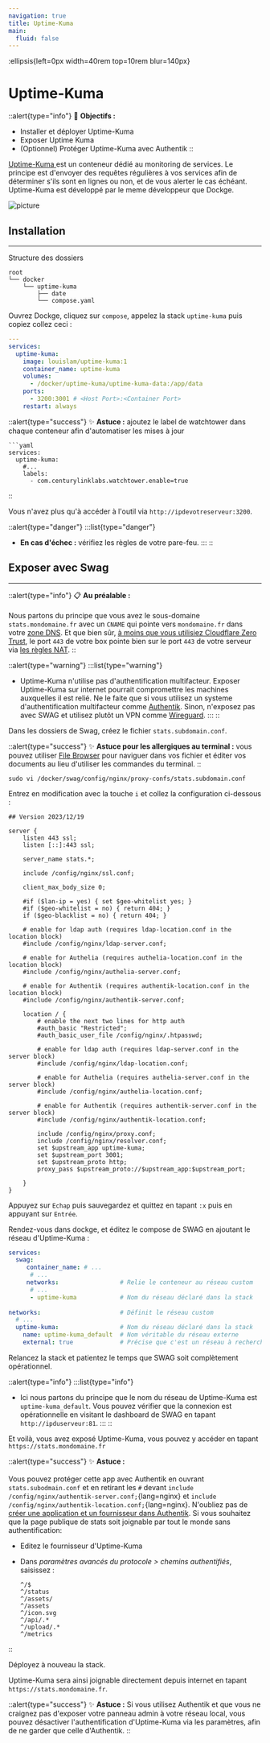 ```yaml
---
navigation: true
title: Uptime-Kuma
main:
  fluid: false
---
```

:ellipsis{left=0px width=40rem top=10rem blur=140px}
# Uptime-Kuma

::alert{type="info"}
🎯 __Objectifs :__
- Installer et déployer Uptime-Kuma
- Exposer Uptime Kuma
- (Optionnel) Protéger Uptime-Kuma avec Authentik
::

[Uptime-Kuma ](https://github.com/louislam/uptime-kuma)est un conteneur dédié au monitoring de services. Le principe est d'envoyer des requêtes régulières à vos services afin de déterminer s'ils sont en lignes ou non, et de vous alerter le cas échéant. Uptime-Kuma est développé par le meme développeur que Dockge. 

![picture](https://user-images.githubusercontent.com/1336778/212262296-e6205815-ad62-488c-83ec-a5b0d0689f7c.jpg)

## Installation
---
Structure des dossiers

```console
root
└── docker
    └── uptime-kuma
        ├── date
        └── compose.yaml
```

Ouvrez Dockge, cliquez sur `compose`, appelez la stack `uptime-kuma` puis copiez collez ceci :

```yaml
---
services:
  uptime-kuma:
    image: louislam/uptime-kuma:1
    container_name: uptime-kuma
    volumes:
      - /docker/uptime-kuma/uptime-kuma-data:/app/data
    ports:
      - 3200:3001 # <Host Port>:<Container Port>
    restart: always
```
::alert{type="success"}
✨ __Astuce :__ ajoutez le label de watchtower dans chaque conteneur afin d'automatiser les mises à jour

    ```yaml
    services:
      uptime-kuma:
        #...
        labels:
          - com.centurylinklabs.watchtower.enable=true
::

Vous n'avez plus qu'à accéder à l'outil via `http://ipdevotreserveur:3200`.

::alert{type="danger"}
:::list{type="danger"}
- __En cas d'échec :__ vérifiez les règles de votre pare-feu.
:::
::

## Exposer avec Swag
---
::alert{type="info"}
📋 __Au préalable :__ 
<br/><br/>
Nous partons du principe que vous avez le sous-domaine `stats.mondomaine.fr` avec un `CNAME` qui pointe vers `mondomaine.fr` dans votre [zone DNS](/generalites/dns). Et que bien sûr, [à moins que vous utilisiez Cloudflare Zero Trust](/serveex/securite/cloudflare), le port `443` de votre box pointe bien sur le port `443` de votre serveur via [les règles NAT](/generalites/nat).
::

::alert{type="warning"}
:::list{type="warning"}
- Uptime-Kuma n'utilise pas d'authentification multifacteur. Exposer Uptime-Kuma sur internet pourrait compromettre les machines auxquelles il est relié. Ne le faite que si vous utilisez un systeme d'authentification multifacteur comme [Authentik](/serveex/securite/authentik/). Sinon, n'exposez pas avec SWAG et utilisez plutôt un VPN comme [Wireguard](/serveex/securite/wireguard).
:::
::

Dans les dossiers de Swag, créez le fichier `stats.subdomain.conf`.

::alert{type="success"}
✨ __Astuce pour les allergiques au terminal :__
vous pouvez utiliser [File Browser](/serveex/files/file-browser) pour naviguer dans vos fichier et éditer vos documents au lieu d'utiliser les commandes du terminal.
::

```shell
sudo vi /docker/swag/config/nginx/proxy-confs/stats.subdomain.conf
```
Entrez en modification avec la touche `i` et collez la configuration ci-dessous :

```nginx
## Version 2023/12/19

server {
    listen 443 ssl;
    listen [::]:443 ssl;

    server_name stats.*;

    include /config/nginx/ssl.conf;

    client_max_body_size 0;

    #if ($lan-ip = yes) { set $geo-whitelist yes; }
    #if ($geo-whitelist = no) { return 404; }
    if ($geo-blacklist = no) { return 404; }

    # enable for ldap auth (requires ldap-location.conf in the location block)
    #include /config/nginx/ldap-server.conf;

    # enable for Authelia (requires authelia-location.conf in the location block)
    #include /config/nginx/authelia-server.conf;

    # enable for Authentik (requires authentik-location.conf in the location block)
    #include /config/nginx/authentik-server.conf;

    location / {
        # enable the next two lines for http auth
        #auth_basic "Restricted";
        #auth_basic_user_file /config/nginx/.htpasswd;

        # enable for ldap auth (requires ldap-server.conf in the server block)
        #include /config/nginx/ldap-location.conf;

        # enable for Authelia (requires authelia-server.conf in the server block)
        #include /config/nginx/authelia-location.conf;

        # enable for Authentik (requires authentik-server.conf in the server block)
        #include /config/nginx/authentik-location.conf;

        include /config/nginx/proxy.conf;
        include /config/nginx/resolver.conf;
        set $upstream_app uptime-kuma;
        set $upstream_port 3001;
        set $upstream_proto http;
        proxy_pass $upstream_proto://$upstream_app:$upstream_port;

    }
}
```
Appuyez sur `Echap` puis sauvegardez et quittez en tapant `:x` puis en appuyant sur `Entrée`.

Rendez-vous dans dockge, et éditez le compose de SWAG en ajoutant le réseau d'Uptime-Kuma :

```yaml
services:
  swag:
     container_name: # ...
      # ... 
     networks:                 # Relie le conteneur au réseau custom 
      # ...           
      - uptime-kuma            # Nom du réseau déclaré dans la stack
    
networks:                      # Définit le réseau custom
  # ...
  uptime-kuma:                 # Nom du réseau déclaré dans la stack
    name: uptime-kuma_default  # Nom véritable du réseau externe
    external: true             # Précise que c'est un réseau à rechercher en externe
```

Relancez la stack et patientez le temps que SWAG soit complètement opérationnel.

::alert{type="info"}
:::list{type="info"}
- Ici nous partons du principe que le nom du réseau de Uptime-Kuma est `uptime-kuma_default`. Vous pouvez vérifier que la connexion est opérationnelle en visitant le dashboard de SWAG en tapant `http://ipduserveur:81`.
:::
::

Et voilà, vous avez exposé Uptime-Kuma, vous pouvez y accéder en tapant `https://stats.mondomaine.fr`

::alert{type="success"}
✨ __Astuce :__ 
<br/><br>
Vous pouvez protéger cette app avec Authentik en ouvrant `stats.subodmain.conf` et en retirant les `#` devant `include /config/nginx/authentik-server.conf;`{lang=nginx} et `include /config/nginx/authentik-location.conf;`{lang=nginx}. N'oubliez pas de [créer une application et un fournisseur dans Authentik](/serveex/securite/authentik#protéger-une-app-par-reverse-proxy). Si vous souhaitez que la page publique de stats soit joignable par tout le monde sans authentification:

- Editez le fournisseur d'Uptime-Kuma
- Dans *paramètres avancés du protocole > chemins authentifiés*, saisissez :

    ```properties
    ^/$
    ^/status
    ^/assets/
    ^/assets
    ^/icon.svg
    ^/api/.*
    ^/upload/.*
    ^/metrics    
::

Déployez à nouveau la stack.

Uptime-Kuma sera ainsi joignable directement depuis internet en tapant `https://stats.mondomaine.fr`.


::alert{type="success"}
✨ __Astuce :__ Si vous utilisez Authentik et que vous ne craignez pas d'exposer votre panneau admin à votre réseau local, vous pouvez désactiver l'authentification d'Uptime-Kuma via les paramètres, afin de ne garder que celle d'Authentik.
::